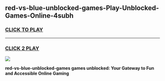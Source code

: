 
## red-vs-blue-unblocked-games-Play-Unblocked-Games-Online-4subh
<h3>
<a href="https://premium76.site?title=red-vs-blue-unblocked-games&ref=24A">CLICK TO PLAY</a></h3>
<hr>

<h3>
<a href="https://premium76.site?title=red-vs-blue-unblocked-games&ref=24A">CLICK 2 PLAY</a>
  
</h3>

<a href="https://premium76.site?title=red-vs-blue-unblocked-games&ref=24A"><img src="https://clearcache.store/games.png"></a>


**red-vs-blue-unblocked-games games unblocked: Your Gateway to Fun and Accessible Online Gaming**
